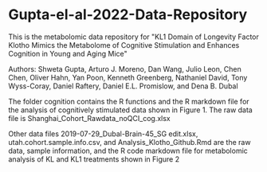 # Gupta-el-al-2022-Data-Repository

This is the metabolomic data repository for "KL1 Domain of Longevity Factor Klotho Mimics the
Metabolome of Cognitive Stimulation and Enhances
Cognition in Young and Aging Mice"

Authors: Shweta Gupta, Arturo J. Moreno, Dan Wang, Julio Leon, Chen Chen, Oliver Hahn, Yan Poon, Kenneth Greenberg, Nathaniel David, Tony Wyss-Coray, Daniel Raftery, Daniel E.L. Promislow, and Dena B. Dubal

The folder cognition contains the R functions and the R markdown file for the analysis of cognitively stimulated data shown in Figure 1. The raw data file is Shanghai_Cohort_Rawdata_noQCI_cog.xlsx

Other data files 2019-07-29_Dubal-Brain-45_SG edit.xlsx, utah.cohort.sample.info.csv, and Analysis_Klotho_Github.Rmd are the raw data, sample information, and the R code markdown file for metabolomic analysis of KL and KL1 treatments shown in Figure 2
